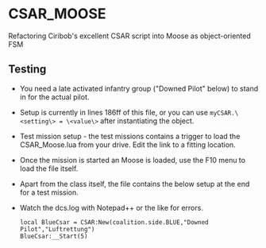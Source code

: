 # CSAR_MOOSE
Refactoring Ciribob's excellent CSAR script into Moose as object-oriented FSM

## Testing
* You need a late activated infantry group ("Downed Pilot" below) to stand in for the actual pilot. 
* Setup is currently in lines 186ff of this file, or you can use `myCSAR.\<setting\> = \<value\>` after instantiating the object.
* Test mission setup  - the test missions contains a trigger to load the CSAR_Moose.lua from your drive. Edit the link to a fitting location.
* Once the mission is started an Moose is loaded, use the F10 menu to load the file itself. 
* Apart from the class itself, the file contains the below setup at the end for a test mission.
* Watch the dcs.log with Notepad++ or the like for errors.

      local BlueCsar = CSAR:New(coalition.side.BLUE,"Downed Pilot","Luftrettung")
      BlueCsar:__Start(5)
